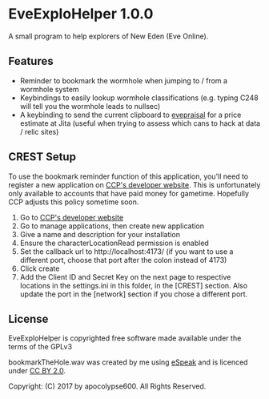 EveExploHelper 1.0.0
====================

A small program to help explorers of New Eden (Eve Online).

Features
--------

- Reminder to bookmark the wormhole when jumping to / from a wormhole system
- Keybindings to easily lookup wormhole classifications (e.g. typing C248 will tell you the wormhole leads to nullsec)
- A keybinding to send the current clipboard to [evepraisal](http://evepraisal.com/) for a price estimate at Jita (useful when trying to assess which cans to hack at data / relic sites)

CREST Setup
-----------

To use the bookmark reminder function of this application, you'll need to register a new application on [CCP's developer website](https://developers.eveonline.com/applications). This is unfortunately only available to accounts that have paid money for gametime. Hopefully CCP adjusts this policy sometime soon.

1. Go to  [CCP's developer website](https://developers.eveonline.com/applications)
2. Go to manage applications, then create new application
3. Give a name and description for your installation
4. Ensure the characterLocationRead permission is enabled
5. Set the callback url to http://localhost:4173/ (if you want to use a different port, choose that port after the colon instead of 4173)
6. Click create
7. Add the Client ID and Secret Key on the next page to respective locations in the settings.ini in this folder, in the [CREST] section. Also update the port in the [network] section if you chose a different port.

License
-------

EveExploHelper is copyrighted free software made available under the terms of the GPLv3

bookmarkTheHole.wav was created by me using [eSpeak](http://espeak.sourceforge.net/) and is licenced under [CC BY 2.0](https://creativecommons.org/licenses/by/2.0/).  

Copyright: (C) 2017 by apocolypse600. All Rights Reserved.